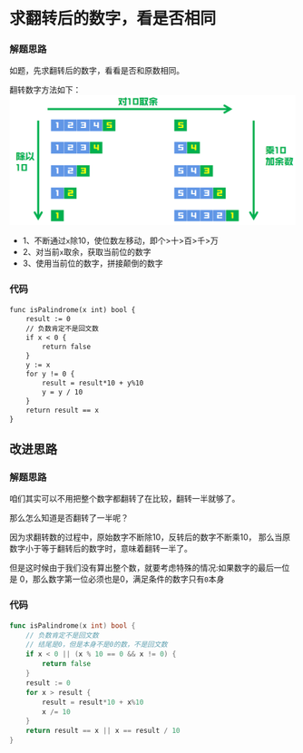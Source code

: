 # 求翻转后的数字，看是否相同
### 解题思路
如题，先求翻转后的数字，看看是否和原数相同。

翻转数字方法如下：
![grid](../pictures/problems/7/1.png)

* 1、不断通过``x``除10，使位数左移动，即个>十>百>千>万
* 2、对当前``x``取余，获取当前位的数字
* 3、使用当前位的数字，拼接颠倒的数字

### 代码
```
func isPalindrome(x int) bool {
	result := 0
	// 负数肯定不是回文数
	if x < 0 {
		return false
	}
	y := x
	for y != 0 {
		result = result*10 + y%10
		y = y / 10
	}
	return result == x
}
```

## 改进思路
### 解题思路
咱们其实可以不用把整个数字都翻转了在比较，翻转一半就够了。

那么怎么知道是否翻转了一半呢？

因为求翻转数的过程中，原始数字不断除10，反转后的数字不断乘10，
那么当原数字小于等于翻转后的数字时，意味着翻转一半了。

但是这时候由于我们没有算出整个数，就要考虑特殊的情况:如果数字的最后一位是 0，那么数字第一位必须也是0，满足条件的数字只有``0``本身
### 代码
```go
func isPalindrome(x int) bool {
	// 负数肯定不是回文数
    // 结尾是0，但是本身不是0的数，不是回文数
	if x < 0 || (x % 10 == 0 && x != 0) {
		return false
	}
	result := 0
	for x > result {
		result = result*10 + x%10
		x /= 10
	}
	return result == x || x == result / 10
}
```
